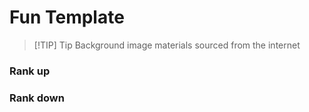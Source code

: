 # Fun Template
> [!TIP] Tip
> Background image materials sourced from the internet

### Rank up
<ImageViewer src="/en-US/generated/rank_fun-up.png" />

### Rank down
<ImageViewer src="/en-US/generated/rank_fun-down.png" />
